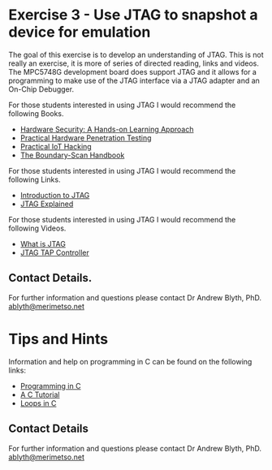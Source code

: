 # Exercise 3 - Use JTAG to snapshot a device for emulation

The goal of this exercise is to develop an understanding of JTAG. This is not really an exercise, it is more of series of directed reading, links and videos. The MPC5748G development board does support JTAG and it allows for a programming to make use of the JTAG interface via a JTAG adapter and an On-Chip Debugger.

For those students interested in using JTAG I would recommend the following Books.

* [Hardware Security: A Hands-on Learning Approach](https://www.amazon.co.uk/Hardware-Security-Hands-Learning-Approach/dp/0128124776/ref=sr_1_11?dchild=1&keywords=JTAG&qid=1628006748&s=books&sr=1-11)
* [Practical Hardware Penetration Testing](https://www.amazon.co.uk/Practical-Hardware-Pentesting-attacking-protecting/dp/1789619130/ref=sr_1_1?dchild=1&keywords=Practical+Hardware&qid=1628006813&s=books&sr=1-1)
* [Practical IoT Hacking](https://www.amazon.co.uk/Practical-IoT-Hacking-F-Chantzis/dp/1718500904/ref=pd_bxgy_1/259-6778613-4386513?pd_rd_w=y6uo1&pf_rd_p=c7ea61ca-7168-47e3-9c8b-d84748f5b23c&pf_rd_r=K7H7Y7TTR9XDB064ZR99&pd_rd_r=b74196ca-110d-447c-8050-2e45cc971acb&pd_rd_wg=GrbLa&pd_rd_i=1718500904&psc=1)
* [The Boundary-Scan Handbook](https://www.amazon.co.uk/Boundary-Scan-Handbook-Kenneth-Parker-2015-11-12/dp/B01JXUQYJI/ref=sr_1_2?dchild=1&keywords=boundary+scan&qid=1628006876&s=books&sr=1-2)

For those students interested in using JTAG I would recommend the following Links.

* [Introduction to JTAG](https://en.wikipedia.org/wiki/JTAG)
* [JTAG Explained](https://blog.senr.io/blog/jtag-explained)

For those students interested in using JTAG I would recommend the following Videos.

* [What is JTAG](https://www.youtube.com/watch?v=TlWlLeC5BUs)
* [JTAG TAP Controller](https://www.youtube.com/watch?v=PhaqHKyAvR4)

## Contact Details.

For further information and questions please contact Dr Andrew Blyth, PhD. <ablyth@merimetso.net>

# Tips and Hints
Information and help on programming in C can be found on the following links:
* [Programming in C](https://beginnersbook.com/2014/01/c-program-structure/)
* [A C Tutorial](https://www.cprogramming.com/tutorial/c-tutorial.html?inl=nv)
* [Loops in C](https://www.tutorialspoint.com/cprogramming/c_loops.htm)

## Contact Details

For further information and questions please contact Dr Andrew Blyth, PhD. <ablyth@merimetso.net>
